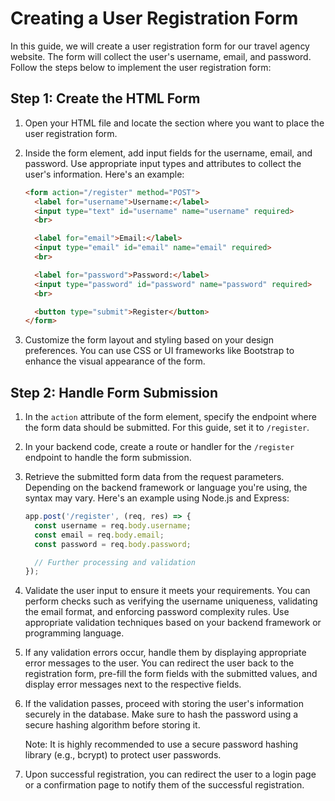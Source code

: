 # Creating a User Registration Form

In this guide, we will create a user registration form for our travel agency website. The form will collect the user's username, email, and password. Follow the steps below to implement the user registration form:

## Step 1: Create the HTML Form

1. Open your HTML file and locate the section where you want to place the user registration form.

2. Inside the form element, add input fields for the username, email, and password. Use appropriate input types and attributes to collect the user's information. Here's an example:

   ```html
   <form action="/register" method="POST">
     <label for="username">Username:</label>
     <input type="text" id="username" name="username" required>
     <br>
   
     <label for="email">Email:</label>
     <input type="email" id="email" name="email" required>
     <br>
   
     <label for="password">Password:</label>
     <input type="password" id="password" name="password" required>
     <br>
   
     <button type="submit">Register</button>
   </form>
   ```

3. Customize the form layout and styling based on your design preferences. You can use CSS or UI frameworks like Bootstrap to enhance the visual appearance of the form.

## Step 2: Handle Form Submission

1. In the `action` attribute of the form element, specify the endpoint where the form data should be submitted. For this guide, set it to `/register`.

2. In your backend code, create a route or handler for the `/register` endpoint to handle the form submission.

3. Retrieve the submitted form data from the request parameters. Depending on the backend framework or language you're using, the syntax may vary. Here's an example using Node.js and Express:

   ```javascript
   app.post('/register', (req, res) => {
     const username = req.body.username;
     const email = req.body.email;
     const password = req.body.password;
   
     // Further processing and validation
   });
   ```

4. Validate the user input to ensure it meets your requirements. You can perform checks such as verifying the username uniqueness, validating the email format, and enforcing password complexity rules. Use appropriate validation techniques based on your backend framework or programming language.

5. If any validation errors occur, handle them by displaying appropriate error messages to the user. You can redirect the user back to the registration form, pre-fill the form fields with the submitted values, and display error messages next to the respective fields.

6. If the validation passes, proceed with storing the user's information securely in the database. Make sure to hash the password using a secure hashing algorithm before storing it.

   Note: It is highly recommended to use a secure password hashing library (e.g., bcrypt) to protect user passwords.

7. Upon successful registration, you can redirect the user to a login page or a confirmation page to notify them of the successful registration.

